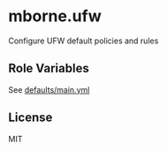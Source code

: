 mborne.ufw
=========

Configure UFW default policies and rules


Role Variables
--------------

See [defaults/main.yml](defaults/main.yml)


License
-------

MIT
